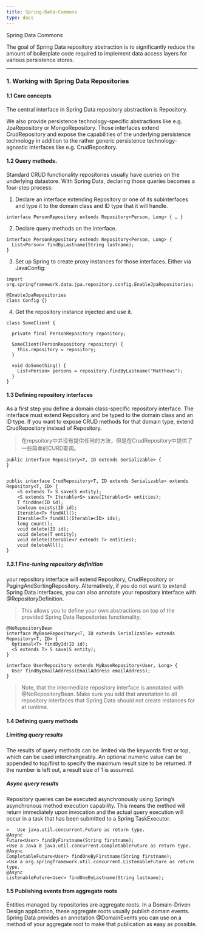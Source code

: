```yaml
---
title: Spring-Data-Commons
type: docs
---
```


Spring Data Commons

The goal of Spring Data repository abstraction is to significantly reduce the amount of boilerplate code required to implement data access layers for various persistence stores.

---

### 1. Working with Spring Data Repositories
#### 1.1 Core concepts
The central interface in Spring Data repository abstraction is Repository.

We also provide persistence technology-specific abstractions like e.g. JpaRepository or MongoRepository. Those interfaces extend CrudRepository and expose the capabilities of the underlying persistence technology in addition to the rather generic persistence technology-agnostic interfaces like e.g. CrudRepository.

#### 1.2 Query methods.
Standard CRUD functionality repositories usually have queries on the underlying datastore. With Spring Data, declaring those queries becomes a four-step process:


1. Declare an interface extending Repository or one of its subinterfaces and type it to the domain class and ID type that it will handle.
```
interface PersonRepository extends Repository<Person, Long> { … }
```
2. Declare query methods on the interface.
```
interface PersonRepository extends Repository<Person, Long> {
  List<Person> findByLastname(String lastname);
}
```

3. Set up Spring to create proxy instances for those interfaces. Either via JavaConfig:
```
import org.springframework.data.jpa.repository.config.EnableJpaRepositories;

@EnableJpaRepositories
class Config {}
```
4. Get the repository instance injected and use it.
```
class SomeClient {

  private final PersonRepository repository;

  SomeClient(PersonRepository repository) {
    this.repository = repository;
  }

  void doSomething() {
    List<Person> persons = repository.findByLastname("Matthews");
  }
}
```

#### 1.3 Defining repository interfaces
As a first step you define a domain class-specific repository interface. The interface must extend Repository and be typed to the domain class and an ID type. If you want to expose CRUD methods for that domain type, extend CrudRepository instead of Repository.
> 在repsoitory中并没有提供任何的方法，但是在CrudRepository中提供了一些简单的CURD查询。
```
public interface Repository<T, ID extends Serializable> {
}


public interface CrudRepository<T, ID extends Serializable> extends Repository<T, ID> {
	<S extends T> S save(S entity);
	<S extends T> Iterable<S> save(Iterable<S> entities);
	T findOne(ID id);
	boolean exists(ID id);
	Iterable<T> findAll();
	Iterable<T> findAll(Iterable<ID> ids);
	long count();
	void delete(ID id);
	void delete(T entity);
	void delete(Iterable<? extends T> entities);
	void deleteAll();
}
```
##### 1.3.1 Fine-tuning repository definition
your repository interface will extend Repository, CrudRepository or PagingAndSortingRepository. Alternatively, if you do not want to extend Spring Data interfaces, you can also annotate your repository interface with @RepositoryDefinition.

> This allows you to define your own abstractions on top of the provided Spring Data Repositories functionality.

```
@NoRepositoryBean
interface MyBaseRepository<T, ID extends Serializable> extends Repository<T, ID> {
  Optional<T> findById(ID id);
  <S extends T> S save(S entity);
}

interface UserRepository extends MyBaseRepository<User, Long> {
  User findByEmailAddress(EmailAddress emailAddress);
}
```
> Note, that the intermediate repository interface is annotated with @NoRepositoryBean. Make sure you add that annotation to all repository interfaces that Spring Data should not create instances for at runtime.




#### 1.4 Defining query methods

##### Limiting query results
The results of query methods can be limited via the keywords first or top, which can be used interchangeably. An optional numeric value can be appended to top/first to specify the maximum result size to be returned. If the number is left out, a result size of 1 is assumed.

##### Async query results

Repository queries can be executed asynchronously using Spring’s asynchronous method execution capability. This means the method will return immediately upon invocation and the actual query execution will occur in a task that has been submitted to a Spring TaskExecutor.
```
>	Use java.util.concurrent.Future as return type.
@Async
Future<User> findByFirstname(String firstname);
>Use a Java 8 java.util.concurrent.CompletableFuture as return type.
@Async
CompletableFuture<User> findOneByFirstname(String firstname);
>Use a org.springframework.util.concurrent.ListenableFuture as return type.
@Async
ListenableFuture<User> findOneByLastname(String lastname);
```

#### 1.5 Publishing events from aggregate roots
Entities managed by repositories are aggregate roots. In a Domain-Driven Design application, these aggregate roots usually publish domain events. Spring Data provides an annotation @DomainEvents you can use on a method of your aggregate root to make that publication as easy as possible.
